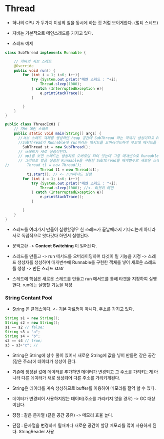 # Thread

* 하나의 CPU 가 두가지 이상의 일을 동시에 하는 것 처럼 보이게한다. (멀티 스레드)
* 자바는 기본적으로 메인스레드를 가지고 있다.

* 스레드 예제

~~~java
class SubThread implements Runnable {

    // 자바의 서브 스레드
    @Override
    public void run() {
        for (int i = 1; i<6; i++){
            try {System.out.print("메인 스레드 : "+i);
                Thread.sleep(1000);
            } catch (InterruptedException e){
                e.printStackTrace();
            }

        }
    }
}

public class ThreadEx01 {
    // 자바 메인 스레드
    public static void main(String[] args) {
      //서브 스레드 객체를 생성하면 heap 공간에 SubThread 라는 객체가 생성이되고 Runnable이라는 부모도 같이 생성이 된다.
      //SubThread가 Runnable에 run이라는 메서드를 오버라이드하여 부모에 메서드를 무효화되고 자식에 run메서드를 사용한다.
        SubThread st = new SubThread();
      // 스레드가 새로 생성이된다.
      // api를 보면 스레드는 생성자로 오버로딩 되어 잇는데 그중 매개변수로 Runaable 타입을 받는 생성자가 있다.
      // 그러므로 방금 생성한 Runaable을 구현한 SubThread를 매개변수로 새로운 스레드 생성이 가능하다. <- 타겟은 구현한 run
//        Thread t1 = new Thread();
				Thread t1 = new Thread(st);
	      t1.start(); // <- run메서드 실행
        for (int i = 1; i<6; i++){
            try {System.out.print("메인 스레드 : "+i);
                Thread.sleep(1000); //<- 타겟이 메인
            } catch (InterruptedException e){
                e.printStackTrace();
            }

        }
    }
}

~~~

* 스레드를 여러가지 만들어 실행할경우 한 스레드가 끝날때까지 기다리는게 아니라 서로 독립적으로 왓다갓다 하면서 실행된다.
* 문맥교환 -> **Context Switching** 이 일어난다.

* 스레드를 만들고 -> run 메서드를 오버라이딩하여 타겟이 될 기능을 지정 -> 스레드 생성자를 생성하며 매개변수에 Runnable를 구현한 객체를 넣어 새로운 스레드를 생성 -> 만든 스레드 statr
* 스레드에 핵심은 새로운 스레드를 만들고 run 메서드를 통해 타겟을 지정하여 실행한다. run에는 실행할 기능을 작성



### String Contant Pool

* String 은 클래스이다. <- 기본 자료형이 아니다. 주소를 가지고 있다.

~~~java
String s1 = new String();
String s2 = new String();
s1 == s2 // false;
String s3 = "a";
String s4 = "b";
s3 == s4 // true;
s3 = s3+"c"; // 
~~~

* String은 String에 상수 풀이 있어서 새로운 String에 값을 넣어 만들면 같은 공간(같은 주소)에 데이터가 생성이 된다.

* 기존에 생성된 값에 데이터를 추가하면 데이터가 변경되고 그 주소를 가리키는게 아니라 다른 데이터가 새로 생성되어 다른 주소를 가리키게된다.
* String은 데이터를 계속 생성하므로 buffer를 이용하여 메모리를 절약 할 수 있다.
* 데이터가 변경되어 사용하지않는 데이터(주소를 가리키지 않을 경우) -> GC 대상이된다.
* 장점 : 같은 문자열 (같은 공간 공유) -> 메모리 효율 높다.
* 단점 : 문자열을 변경하게 될때마다 새로운 공간이 할당 메모리를 많이 사용하게 된다. StringReader 사용

